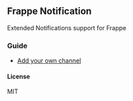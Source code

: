 ## Frappe Notification

Extended Notifications support for Frappe

### Guide

- [Add your own channel](./docs/add_channel.md)

#### License

MIT
